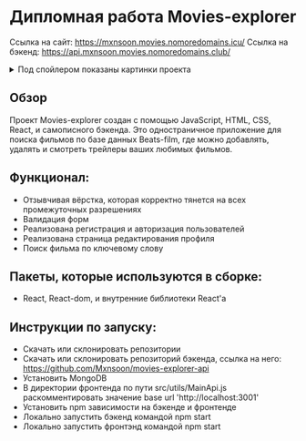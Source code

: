 # Дипломная работа Movies-explorer

Ссылка на сайт: https://mxnsoon.movies.nomoredomains.icu/
Ссылка на бэкенд: https://api.mxnsoon.movies.nomoredomains.club/

<details>
  <summary>Под спойлером показаны картинки проекта</summary>
  
![картинка](./src/images/1.png)
![картинка](./src/images/2.png)
![картинка](./src/images/3.png)
![картинка](./src/images/4.png)
![картинка](./src/images/5.png)
  
</details>

## Обзор
Проект Movies-explorer создан с помощью JavaScript, HTML, CSS, React, и самописного бэкенда.
Это одностраничное приложение для поиска фильмов по базе данных Beats-film, где можно добавлять, удалять и смотреть трейлеры ваших любимых фильмов.

## Функционал:

- Отзывчивая вёрстка, которая корректно тянется на всех промежуточных разрешениях
- Валидация форм
- Реализована регистрация и авторизация пользователей
- Реализована страница редактирования профиля
- Поиск фильма по ключевому слову

## Пакеты, которые используются в сборке: 

- React, React-dom, и внутренние библиотеки React'a

## Инструкции по запуску: 

- Скачать или склонировать репозитории
- Скачать или склонировать репозиторий бэкенда, ссылка на него: https://github.com/Mxnsoon/movies-explorer-api
- Установить MongoDB
- В директории фронтенда по пути src/utils/MainApi.js раскомментировать значение base url 'http://localhost:3001'
- Установить npm зависимости на бэкенде и фронтенде
- Локально запустить бэкенд командой npm start
- Локально запустить фронтэнд командой npm start



